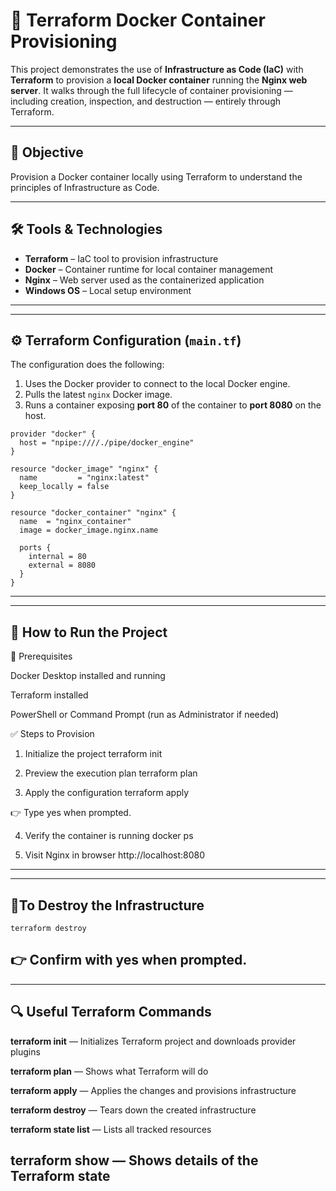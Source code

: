 # 🐳 Terraform Docker Container Provisioning

This project demonstrates the use of **Infrastructure as Code (IaC)** with **Terraform** to provision a **local Docker container** running the **Nginx web server**. It walks through the full lifecycle of container provisioning — including creation, inspection, and destruction — entirely through Terraform.

---

## 📌 Objective

Provision a Docker container locally using Terraform to understand the principles of Infrastructure as Code.

---

## 🛠️ Tools & Technologies

- **Terraform** – IaC tool to provision infrastructure
- **Docker** – Container runtime for local container management
- **Nginx** – Web server used as the containerized application
- **Windows OS** – Local setup environment

---

---

## ⚙️ Terraform Configuration (`main.tf`)

The configuration does the following:

1. Uses the Docker provider to connect to the local Docker engine.
2. Pulls the latest `nginx` Docker image.
3. Runs a container exposing **port 80** of the container to **port 8080** on the host.

```hcl
provider "docker" {
  host = "npipe:////./pipe/docker_engine"
}

resource "docker_image" "nginx" {
  name         = "nginx:latest"
  keep_locally = false
}

resource "docker_container" "nginx" {
  name  = "nginx_container"
  image = docker_image.nginx.name

  ports {
    internal = 80
    external = 8080
  }
}
```
---

---
## 🚀 How to Run the Project

🔧 Prerequisites

Docker Desktop installed and running

Terraform installed

PowerShell or Command Prompt (run as Administrator if needed)

✅ Steps to Provision
1. Initialize the project
    terraform init

2. Preview the execution plan
    terraform plan

3. Apply the configuration
    terraform apply

👉 Type yes when prompted.

4. Verify the container is running
    docker ps

5. Visit Nginx in browser
    http://localhost:8080

---
---
## 🧹To Destroy the Infrastructure
    terraform destroy

👉 Confirm with yes when prompted.
---

---
## 🔍 Useful Terraform Commands

**terraform init** — Initializes Terraform project and downloads provider plugins

**terraform plan** — Shows what Terraform will do

**terraform apply** — Applies the changes and provisions infrastructure

**terraform destroy** — Tears down the created infrastructure

**terraform state list** — Lists all tracked resources

**terraform show** — Shows details of the Terraform state
---

